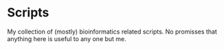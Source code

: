 Scripts
=======

My collection of (mostly) bioinformatics related scripts. No promisses that anything here is useful to any one but me.
